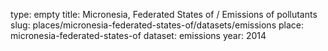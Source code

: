 type: empty
title: Micronesia, Federated States of / Emissions of pollutants
slug: places/micronesia-federated-states-of/datasets/emissions
place: micronesia-federated-states-of
dataset: emissions
year: 2014
